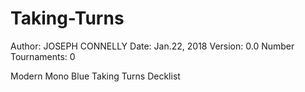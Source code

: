 # Taking-Turns

Author: JOSEPH CONNELLY
Date: Jan.22, 2018
Version: 0.0
Number Tournaments: 0

Modern Mono Blue Taking Turns Decklist

